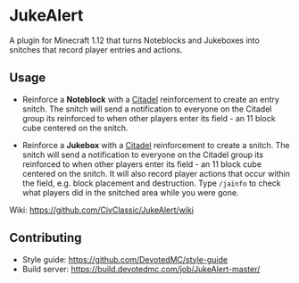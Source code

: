 # JukeAlert

A plugin for Minecraft 1.12 that turns Noteblocks and Jukeboxes into snitches that record player entries and actions.

## Usage

- Reinforce a **Noteblock** with a [Citadel](https://github.com/DevotedMC/Citadel) reinforcement to create an entry snitch. The snitch will send a notification to everyone on the Citadel group its reinforced to when other players enter its field - an 11 block cube centered on the snitch.

- Reinforce a **Jukebox** with a [Citadel](https://github.com/DevotedMC/Citadel) reinforcement to create a snitch. The snitch will send a notification to everyone on the Citadel group its reinforced to when other players enter its field - an 11 block cube centered on the snitch. It will also record player actions that occur within the field, e.g. block placement and destruction. Type `/jainfo` to check what players did in the snitched area while you were gone.

Wiki: https://github.com/CivClassic/JukeAlert/wiki

## Contributing
- Style guide: https://github.com/DevotedMC/style-guide
- Build server: https://build.devotedmc.com/job/JukeAlert-master/

